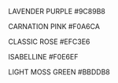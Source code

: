 
LAVENDER PURPLE
#9C89B8

CARNATION PINK
#F0A6CA

CLASSIC ROSE
#EFC3E6

ISABELLINE
#F0E6EF

LIGHT MOSS GREEN
#BBDDB8
